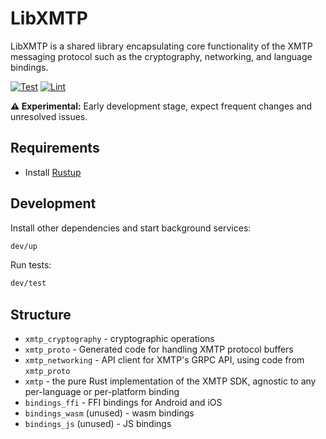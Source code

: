 # LibXMTP

LibXMTP is a shared library encapsulating core functionality of the XMTP messaging protocol such as the cryptography, networking, and language bindings.

[![Test](https://github.com/xmtp/libxmtp/actions/workflows/test.yml/badge.svg)](https://github.com/xmtp/libxmtp/actions/workflows/test.yml)
[![Lint](https://github.com/xmtp/libxmtp/actions/workflows/lint.yml/badge.svg)](https://github.com/xmtp/libxmtp/actions/workflows/lint.yml)

**⚠️ Experimental:** Early development stage, expect frequent changes and unresolved issues.

## Requirements

- Install [Rustup](https://rustup.rs/)

## Development

Install other dependencies and start background services:

```sh
dev/up
```

Run tests:

```sh
dev/test
```

## Structure

- `xmtp_cryptography` - cryptographic operations
- `xmtp_proto` - Generated code for handling XMTP protocol buffers
- `xmtp_networking` - API client for XMTP's GRPC API, using code from `xmtp_proto`
- `xmtp` - the pure Rust implementation of the XMTP SDK, agnostic to any per-language or per-platform binding
- `bindings_ffi` - FFI bindings for Android and iOS
- `bindings_wasm` (unused) - wasm bindings
- `bindings_js` (unused) - JS bindings
